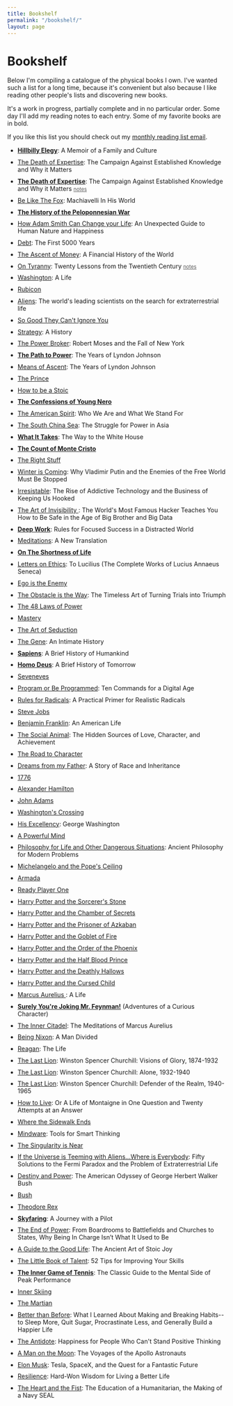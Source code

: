 ```yaml
---
title: Bookshelf
permalink: "/bookshelf/"
layout: page
---
```


<style>
ul li a:visited {
    color: blue;
}
li {
  margin-bottom: .7em;
}
small a {
  color: rgba(0,0,0,.65) !important;
}
</style>

# Bookshelf
Below I'm compiling a catalogue of the physical books I own. I've wanted such a list for a long time, because it's convenient but also because I like reading other people's lists and discovering new books.

It's a work in progress, partially complete and in no particular order. Some day I'll add my reading notes to each entry. Some of my favorite books are in bold.

If you like this list you should check out my [monthly reading list email](/newsletter).

- **[Hillbilly Elegy](http://www.amazon.com/dp/0062300547/?tag=tress-20)**: A Memoir of a Family and Culture
- [The Death of Expertise](http://www.amazon.com/dp/0190469412/?tag=tress-20): The Campaign Against Established Knowledge and Why it Matters
- **[The Death of Expertise](http://www.amazon.com/dp/0190469412/?tag=tress-20)**: The Campaign Against Established Knowledge and Why it Matters <small>[notes](/books/the-death-of-expertise)</small>
- [Be Like The Fox](http://www.amazon.com/dp/0393609723/?tag=tress-20): Machiavelli In His World
- **[The History of the Peloponnesian War](http://www.amazon.com/dp/0140440399/?tag=tress-20)**
- [How Adam Smith Can Change your Life](http://www.amazon.com/dp/1591847958/?tag=tress-20): An Unexpected Guide to Human Nature and Happiness
- [Debt](http://www.amazon.com/dp/1612194192/?tag=tress-20): The First 5000 Years
- [The Ascent of Money](http://www.amazon.com/dp/0143116177/?tag=tress-20): A Financial History of the World
- [On Tyranny](http://www.amazon.com/dp/0804190119/?tag=tress-20): Twenty Lessons from the Twentieth Century <small>[notes](/books/on-tyranny)</small>
- [Washington](http://www.amazon.com/dp/0143119966/?tag=tress-20): A Life
- [Rubicon](http://www.amazon.com/dp/1400078970/?tag=tress-20)
- [Aliens](http://www.amazon.com/dp/1250109639/?tag=tress-20): The world's leading scientists on the search for extraterrestrial life
- [So Good They Can't Ignore You](http://www.amazon.com/dp/1455509124/?tag=tress-20)
- [Strategy](http://www.amazon.com/dp/0190229233/?tag=tress-20): A History
- [The Power Broker](http://www.amazon.com/dp/0394720245/?tag=tress-20): Robert Moses and the Fall of New York
- **[The Path to Power](http://www.amazon.com/dp/0679729453/?tag=tress-20)**: The Years of Lyndon Johnson
- [Means of Ascent](http://www.amazon.com/dp/067973371X/?tag=tress-20): The Years of Lyndon Johnson
- [The Prince](http://www.amazon.com/dp/0143105868/?tag=tress-20)
- [How to be a Stoic](http://www.amazon.com/dp/0465097952/?tag=tress-20)
- **[The Confessions of Young Nero](http://www.amazon.com/dp/0451473388/?tag=tress-20)**
- [The American Spirit](http://www.amazon.com/dp/1501174215/?tag=tress-20): Who We Are and What We Stand For
- [The South China Sea](http://www.amazon.com/dp/0300186835/?tag=tress-20): The Struggle for Power in Asia
- **[What It Takes](http://www.amazon.com/dp/0679746498/?tag=tress-20)**: The Way to the White House
- **[The Count of Monte Cristo](http://www.amazon.com/dp/0140449264/?tag=tress-20)**
- [The Right Stuff](http://www.amazon.com/dp/0312427565/?tag=tress-20)
- [Winter is Coming](http://www.amazon.com/dp/1610397193/?tag=tress-20): Why Vladimir Putin and the Enemies of the Free World Must Be Stopped
- [Irresistable](http://www.amazon.com/dp/1594206643/?tag=tress-20): The Rise of Addictive Technology and the Business of Keeping Us Hooked
- [The Art of Invisibility ](http://www.amazon.com/dp/0316380504/?tag=tress-20): The World's Most Famous Hacker Teaches You How to Be Safe in the Age of Big Brother and Big Data
- **[Deep Work](http://www.amazon.com/dp/1455586692/?tag=tress-20)**: Rules for Focused Success in a Distracted World
- [Meditations](http://www.amazon.com/dp/B01FOD7CRG/?tag=tress-20): A New Translation
- **[On The Shortness of Life](http://www.amazon.com/dp/0143036327/?tag=tress-20)**
- [Letters on Ethics](http://www.amazon.com/dp/022626517X/?tag=tress-20): To Lucilius (The Complete Works of Lucius Annaeus Seneca)
- [Ego is the Enemy](http://www.amazon.com/dp/1591847818/?tag=tress-20)
- [The Obstacle is the Way](http://www.amazon.com/dp/1591846358/?tag=tress-20): The Timeless Art of Turning Trials into Triumph
- [The 48 Laws of Power](http://www.amazon.com/dp/0140280197/?tag=tress-20)
- [Mastery](http://www.amazon.com/dp/014312417X/?tag=tress-20)
- [The Art of Seduction](http://www.amazon.com/dp/1861977697/?tag=tress-20)
- [The Gene](http://www.amazon.com/dp/147673352X/?tag=tress-20): An Intimate History
- **[Sapiens](http://www.amazon.com/dp/0062316095/?tag=tress-20)**: A Brief History of Humankind
- **[Homo Deus](http://www.amazon.com/dp/0062464310/?tag=tress-20)**: A Brief History of Tomorrow
- [Seveneves](http://www.amazon.com/dp/0062334514/?tag=tress-20)
- [Program or Be Programmed](http://www.amazon.com/dp/159376426X/?tag=tress-20): Ten Commands for a Digital Age
- [Rules for Radicals](http://www.amazon.com/dp/0679721134/?tag=tress-20): A Practical Primer for Realistic Radicals
- [Steve Jobs](http://www.amazon.com/dp/1501127624/?tag=tress-20)
- [Benjamin Franklin](http://www.amazon.com/dp/074325807X/?tag=tress-20): An American Life
- [The Social Animal](http://www.amazon.com/dp/0812979370/?tag=tress-20): The Hidden Sources of Love, Character, and Achievement
- [The Road to Character](http://www.amazon.com/dp/0812983416/?tag=tress-20)
- [Dreams from my Father](http://www.amazon.com/dp/1400082773/?tag=tress-20): A Story of Race and Inheritance
- [1776](http://www.amazon.com/dp/0743226720/?tag=tress-20)
- [Alexander Hamilton](http://www.amazon.com/dp/0143034758/?tag=tress-20)
- [John Adams](http://www.amazon.com/dp/0743223136/?tag=tress-20)
- [Washington's Crossing](http://www.amazon.com/dp/019518159X/?tag=tress-20)
- [His Excellency](http://www.amazon.com/dp/1400032539/?tag=tress-20): George Washington
- [A Powerful Mind](http://www.amazon.com/dp/1612347258/?tag=tress-20)
- [Philosophy for Life and Other Dangerous Situations](http://www.amazon.com/dp/1608682293/?tag=tress-20): Ancient Philosophy for Modern Problems
- [Michelangelo and the Pope's Ceiling](http://www.amazon.com/dp/0142003697/?tag=tress-20)
- [Armada](http://www.amazon.com/dp/0804137277/?tag=tress-20)
- [Ready Player One](http://www.amazon.com/dp/0307887448/?tag=tress-20)
- [Harry Potter and the Sorcerer's Stone](http://www.amazon.com/dp/059035342X/?tag=tress-20)
- [Harry Potter and the Chamber of Secrets](http://www.amazon.com/dp/0439064872/?tag=tress-20)
- [Harry Potter and the Prisoner of Azkaban](http://www.amazon.com/dp/0439136369/?tag=tress-20)
- [Harry Potter and the Goblet of Fire](http://www.amazon.com/dp/0439139600/?tag=tress-20)
- [Harry Potter and the Order of the Phoenix](http://www.amazon.com/dp/0439358078/?tag=tress-20)
- [Harry Potter and the Half Blood Prince](http://www.amazon.com/dp/0439785960/?tag=tress-20)
- [Harry Potter and the Deathly Hallows](http://www.amazon.com/dp/0545139708/?tag=tress-20)
- [Harry Potter and the Cursed Child](http://www.amazon.com/dp/1338099132/?tag=tress-20)
- [Marcus Aurelius ](http://www.amazon.com/dp/0306819163/?tag=tress-20): A Life
- **[Surely You're Joking Mr. Feynman!](http://www.amazon.com/dp/0393316041/?tag=tress-20)** (Adventures of a Curious Character)
- [The Inner Citadel](http://www.amazon.com/dp/B012HUFJCY/?tag=tress-20): The Meditations of Marcus Aurelius
- [Being Nixon](http://www.amazon.com/dp/0812985419/?tag=tress-20): A Man Divided
- [Reagan](http://www.amazon.com/dp/0307951146/?tag=tress-20): The Life
- [The Last Lion](http://www.amazon.com/dp/0385313489/?tag=tress-20): Winston Spencer Churchill: Visions of Glory, 1874-1932
- [The Last Lion](http://www.amazon.com/dp/0385313314/?tag=tress-20): Winston Spencer Churchill: Alone, 1932-1940
- [The Last Lion](http://www.amazon.com/dp/0345548639/?tag=tress-20): Winston Spencer Churchill: Defender of the Realm, 1940-1965
- [How to Live](http://www.amazon.com/dp/1590514831/?tag=tress-20): Or A Life of Montaigne in One Question and Twenty Attempts at an Answer
- [Where the Sidewalk Ends](http://www.amazon.com/dp/0060572345/?tag=tress-20)
- [Mindware](http://www.amazon.com/dp/0374536244/?tag=tress-20): Tools for Smart Thinking
- [The Singularity is Near](http://www.amazon.com/dp/0143037889/?tag=tress-20)
- [If the Universe is Teeming with Aliens...Where is Everybody](http://www.amazon.com/dp/0387955011/?tag=tress-20): Fifty Solutions to the Fermi Paradox and the Problem of Extraterrestrial Life
- [Destiny and Power](http://www.amazon.com/dp/1400067650/?tag=tress-20): The American Odyssey of George Herbert Walker Bush
- [Bush](http://www.amazon.com/dp/1476741190/?tag=tress-20)
- [Theodore Rex](http://www.amazon.com/dp/0812966007/?tag=tress-20)
- **[Skyfaring](http://www.amazon.com/dp/0804169713/?tag=tress-20)**: A Journey with a Pilot
- [The End of Power](http://www.amazon.com/dp/0465065694/?tag=tress-20): From Boardrooms to Battlefields and Churches to States, Why Being In Charge Isn’t What It Used to Be
- [A Guide to the Good Life](http://www.amazon.com/dp/0195374614/?tag=tress-20): The Ancient Art of Stoic Joy
- [The Little Book of Talent](http://www.amazon.com/dp/034553025X/?tag=tress-20): 52 Tips for Improving Your Skills
- **[The Inner Game of Tennis](http://www.amazon.com/dp/0679778314/?tag=tress-20)**: The Classic Guide to the Mental Side of Peak Performance
- [Inner Skiing](http://www.amazon.com/dp/0679778276/?tag=tress-20)
- [The Martian](http://www.amazon.com/dp/0553418025/?tag=tress-20)
- [Better than Before](http://www.amazon.com/dp/0385348630/?tag=tress-20): What I Learned About Making and Breaking Habits--to Sleep More, Quit Sugar, Procrastinate Less, and Generally Build a Happier Life
- [The Antidote](http://www.amazon.com/dp/0865478015/?tag=tress-20): Happiness for People Who Can't Stand Positive Thinking
- [A Man on the Moon](http://www.amazon.com/dp/014311235X/?tag=tress-20): The Voyages of the Apollo Astronauts
- [Elon Musk](http://www.amazon.com/dp/006230125X/?tag=tress-20): Tesla, SpaceX, and the Quest for a Fantastic Future
- [Resilience](http://www.amazon.com/dp/0544705262/?tag=tress-20): Hard-Won Wisdom for Living a Better Life
- [The Heart and the Fist](http://www.amazon.com/dp/0547750382/?tag=tress-20): The Education of a Humanitarian, the Making of a Navy SEAL
